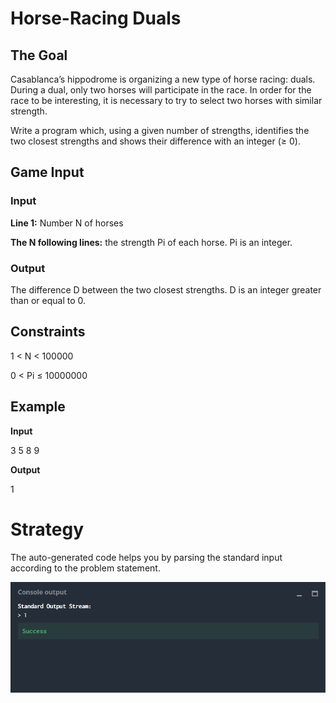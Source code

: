 # Horse-Racing Duals

## The Goal

Casablanca’s hippodrome is organizing a new type of horse racing: duals. During a dual, only two horses will participate in the race. In order for the race to be interesting, it is necessary to try to select two horses with similar strength.

Write a program which, using a given number of strengths, identifies the two closest strengths and shows their difference with an integer (≥ 0).

## Game Input

### Input

**Line 1:** Number N of horses

**The N following lines:** the strength Pi of each horse. Pi is an integer.

### Output

The difference D between the two closest strengths. D is an integer greater than or equal to 0.

## Constraints

1 < N  < 100000

0 < Pi ≤ 10000000

## Example

**Input** 

3
5
8
9

**Output**

1

# Strategy

The auto-generated code helps you by parsing the standard input according to the problem statement.

![](horse-racing_duals_co.png)
